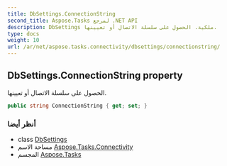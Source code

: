 ```yaml
---
title: DbSettings.ConnectionString
second_title: Aspose.Tasks لمرجع .NET API
description: DbSettings ملكية. الحصول على سلسلة الاتصال أو تعيينها.
type: docs
weight: 10
url: /ar/net/aspose.tasks.connectivity/dbsettings/connectionstring/
---
```

## DbSettings.ConnectionString property

الحصول على سلسلة الاتصال أو تعيينها.

```csharp
public string ConnectionString { get; set; }
```

### أنظر أيضا

* class [DbSettings](../)
* مساحة الاسم [Aspose.Tasks.Connectivity](../../dbsettings/)
* المجسم [Aspose.Tasks](../../../)


